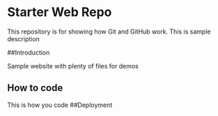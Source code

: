 # Starter Web Repo

This repository is for showing how Git and GitHub work. This is sample description

##Introduction

Sample website with plenty of files for demos

## How to code

This is how you code
##Deployment

